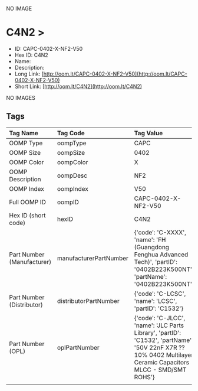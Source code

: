 


  
NO IMAGE  
# C4N2 > 

- ID: CAPC-0402-X-NF2-V50
- Hex ID: C4N2
- Name: 
- Description: 
- Long Link: [http://oom.lt/CAPC-0402-X-NF2-V50](http://oom.lt/CAPC-0402-X-NF2-V50)
- Short Link: [http://oom.lt/C4N2](http://oom.lt/C4N2)
  
NO IMAGES  
## Tags
  

|Tag Name|Tag Code|Tag Value|
| :--- | :--- | :--- |
|OOMP Type|oompType|CAPC|
|OOMP Size|oompSize|0402|
|OOMP Color|oompColor|X|
|OOMP Description|oompDesc|NF2|
|OOMP Index|oompIndex|V50|
|Full OOMP ID|oompID|CAPC-0402-X-NF2-V50|
|Hex ID (short code)|hexID|C4N2|
|Part Number (Manufacturer)|manufacturerPartNumber|{'code': 'C-XXXX', 'name': 'FH (Guangdong Fenghua Advanced Tech)', 'partID': '0402B223K500NT', 'partName': '0402B223K500NT'}|
|Part Number (Distributor)|distributorPartNumber|{'code': 'C-LCSC', 'name': 'LCSC', 'partID': 'C1532'}|
|Part Number (OPL)|oplPartNumber|{'code': 'C-JLCC', 'name': 'JLC Parts Library', 'partID': 'C1532', 'partName': '50V 22nF X7R ??10% 0402  Multilayer Ceramic Capacitors MLCC - SMD/SMT ROHS'}|
||||
